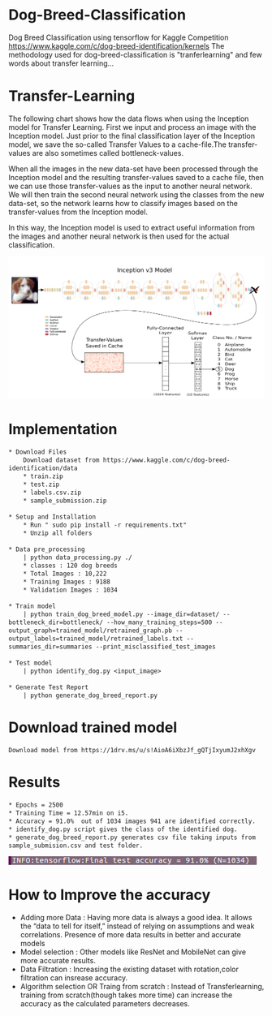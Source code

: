 # Dog-Breed-Classification
Dog Breed Classification using tensorflow for Kaggle Competition https://www.kaggle.com/c/dog-breed-identification/kernels
The methodology used for dog-breed-classification is "tranferlearning" and few words about transfer learning...

# Transfer-Learning 
The following chart shows how the data flows when using the Inception model for Transfer Learning. First we input and process an image with the Inception model. Just prior to the final classification layer of the Inception model, we save the so-called Transfer Values to a cache-file.The transfer-values are also sometimes called bottleneck-values.

When all the images in the new data-set have been processed through the Inception model and the resulting transfer-values saved to a cache file, then we can use those transfer-values as the input to another neural network. We will then train the second neural network using the classes from the new data-set, so the network learns how to classify images based on the transfer-values from the Inception model.

In this way, the Inception model is used to extract useful information from the images and another neural network is then used for the actual classification.

![alt text](https://github.com/SaiKrishnaTheGreat/Dog-Breed-Classification/blob/master/img/transferLearning.png)

# Implementation

	* Download Files
		Download dataset from https://www.kaggle.com/c/dog-breed-identification/data
		* train.zip
		* test.zip
		* labels.csv.zip
		* sample_submission.zip

	* Setup and Installation
		* Run " sudo pip install -r requirements.txt"
		* Unzip all folders 

	* Data pre_processing
		| python data_processing.py ./
		* classes : 120 dog breeds
		* Total Images : 10,222
		* Training Images : 9188
		* Validation Images : 1034

	* Train model
		| python train_dog_breed_model.py --image_dir=dataset/ --bottleneck_dir=bottleneck/ --how_many_training_steps=500 --output_graph=trained_model/retrained_graph.pb --output_labels=trained_model/retrained_labels.txt --summaries_dir=summaries --print_misclassified_test_images

	* Test model
		| python identify_dog.py <input_image>

	* Generate Test Report 
		| python generate_dog_breed_report.py

# Download trained model
	Download model from https://1drv.ms/u/s!AioA6iXbzJf_gQTjIxyumJ2xhXgv

# Results  
	* Epochs = 2500
	* Training Time = 12.57min on i5.
	* Accuracy = 91.0%  out of 1034 images 941 are identified correctly.
	* identify_dog.py script gives the class of the identified dog.
	* generate_dog_breed_report.py generates csv file taking inputs from sample_submision.csv and test folder.
![alt text](https://github.com/SaiKrishnaTheGreat/Dog-Breed-Classification/blob/master/img/result_1.png)
	


# How to Improve the accuracy
* Adding more Data :
	Having more data is always a good idea. It allows the “data to tell for itself,” instead of relying on assumptions and weak correlations. Presence of more data results in better and accurate models
* Model selection : 
	Other models like ResNet and MobileNet can give more accurate results.
* Data Filtration :
	Increasing the existing dataset with rotation,color filtration can insrease accuracy.
* Algorithm selection OR Traing from scratch :
	Instead of Transferlearning, training from scratch(though takes more time) can increase the accuracy as the calculated parameters decreases.
